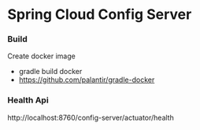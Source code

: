 # Spring Cloud Config Server

### Build
Create docker image
* gradle build docker
* https://github.com/palantir/gradle-docker

### Health Api
http://localhost:8760/config-server/actuator/health